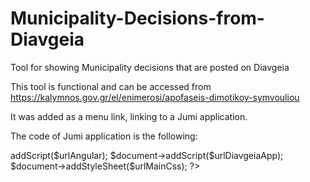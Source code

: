 # Municipality-Decisions-from-Diavgeia
Tool for showing Municipality decisions that are posted on Diavgeia

This tool is functional and can be accessed from https://kalymnos.gov.gr/el/enimerosi/apofaseis-dimotikoy-symvouliou

It was added as a menu link, linking to a Jumi application.

The code of Jumi application is the following:

<?php
$document = JFactory::getDocument();

$urlDiavgeiaApp=JUri::base() ."mymodules/diavgeia_ds/js/diavgeia_app.js";
$urlAngular="https://ajax.googleapis.com/ajax/libs/angularjs/1.4.8/angular.min.js";
$urlMainCss=JUri::base() ."mymodules/diavgeia_ds/css/main.css";

$document->addScript($urlAngular);
$document->addScript($urlDiavgeiaApp);


$document->addStyleSheet($urlMainCss);

?>



